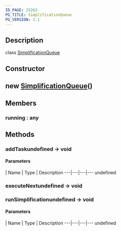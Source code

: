 ```yaml
---
ID_PAGE: 25263
PG_TITLE: SimplificationQueue
PG_VERSION: 2.1
---
```

## Description

class [SimplificationQueue](/classes/2.4/SimplificationQueue)



## Constructor

## new [SimplificationQueue](/classes/2.4/SimplificationQueue)()


## Members

### running : any



## Methods

### addTaskundefined &rarr; void



#### Parameters
 | Name | Type | Description
---|---|---|---
undefined
### executeNextundefined &rarr; void


### runSimplificationundefined &rarr; void



#### Parameters
 | Name | Type | Description
---|---|---|---
undefined

